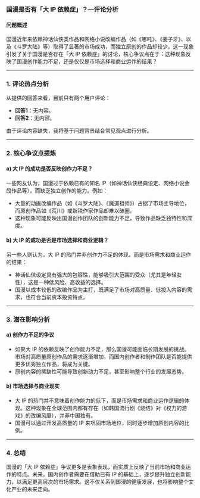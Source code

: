 ### 国漫是否有「大 IP 依赖症」？—评论分析

#### 问题概述
国漫近年来依赖神话仙侠类作品和网络小说改编作品（如《哪吒》、《姜子牙》、以及《斗罗大陆》等）取得了显著的市场成功，而独立原创的作品却较少。这一现象引发了关于国漫是否存在「大 IP 依赖症」的讨论，核心争议点在于：这种现象反映了国漫创作能力不足，还是仅仅是市场选择和商业运作的结果？

---

### 1. **评论热点分析**
从提供的回答来看，目前只有两个用户评论：
- **回答1**：无内容。
- **回答2**：无内容。

由于评论内容缺失，我将基于问题背景结合常见观点进行分析。

---

### 2. **核心争议点提炼**
#### a) **大 IP 的成功是否反映创作力不足？**
一些网友认为，国漫过于依赖已有的知名 IP（如神话仙侠经典设定、网络小说金段作品等），而缺乏独立创作的能力。例如：
- 大量的动画改编作品（如《斗罗大陆》、《魔道祖师》）占据了市场主导地位，而原创作品如《荒川》或新锐作家作品却难以破圈。
- 这种现象可能反映出国漫创作团队的创新能力不足，导致作品缺乏独特性和深度。

#### b) **大 IP 的成功是否是市场选择和商业逻辑？**
另一些人则认为，大 IP 的热门并非创作力不足的体现，而是市场需求和商业运作的结果：
- 神话仙侠设定具有强大的包容性，能够吸引大范围的受众（尤其是年轻女性），这是一种低风险、高收益的选择。
- 国漫以成本较低的改编作品为主打，既满足了市场对高质量、低投入内容的需求，也符合当前资本投资特点。

---

### 3. **潜在影响分析**
#### a) **创作力不足的争议**
- 如果大 IP 的依赖反映了创作能力不足，那么国漫可能面临长期发展的挑战。市场对高质量原创作品的需求逐渐增加，而国内创作者和制作团队是否能提供更多优秀独立作品，将成为关键。
- 原创内容的稀缺性可能导致创新动力不足，甚至影响整个行业的发展态势。

#### b) **市场选择与商业现实**
- 大 IP 的热门并不意味着创作能力的低下，而是市场需求和商业运作逻辑的体现。这种现象在全球范围内都有存在（如韩国流行剧《烧结》对《权力的游戏》的改编风靡），并非中国独有。
- 国漫可以通过开发高质量的 IP 来巩固市场地位，同时逐步增加原创内容的比例。

---

### 4. **总结**
国漫的「大 IP 依赖症」争议更多是表象表现，而实质上反映了当前市场和商业运作的特点。未来，国内创作者需要在借助已有 IP 的基础上，逐步提升独立创新能力，以满足更高层次的市场需求。这不仅关系到国漫的健康发展，也将影响整个文化产业的未来走向。